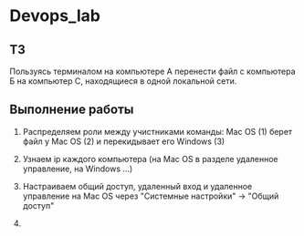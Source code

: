# Devops_lab

## ТЗ
Пользуясь терминалом на компьютере А перенести файл с компьютера Б на компьютер С, находящиеся в одной локальной сети.

## Выполнение работы

1) Распределяем роли между учистниками команды: Mac OS (1) берет файл у Mac OS (2) и перекидывает его Windows (3)

2) Узнаем ip каждого компьютера (на Mac OS в разделе удаленное управление, на Windows ...)

3) Настраиваем общий доступ, удаленный вход и удаленное управление на Mac OS через "Системные настройки" -> "Общий доступ"

4) 

